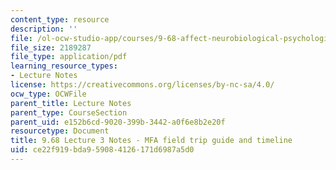 ```yaml
---
content_type: resource
description: ''
file: /ol-ocw-studio-app/courses/9-68-affect-neurobiological-psychological-and-sociocultural-counterparts-of-feelings-spring-2013/ce22f919bda959084126171d6987a5d0_MIT9_68S13_MFA_gde_tml_L3.pdf
file_size: 2189287
file_type: application/pdf
learning_resource_types:
- Lecture Notes
license: https://creativecommons.org/licenses/by-nc-sa/4.0/
ocw_type: OCWFile
parent_title: Lecture Notes
parent_type: CourseSection
parent_uid: e152b6cd-9020-399b-3442-a0f6e8b2e20f
resourcetype: Document
title: 9.68 Lecture 3 Notes - MFA field trip guide and timeline
uid: ce22f919-bda9-5908-4126-171d6987a5d0
---
```

